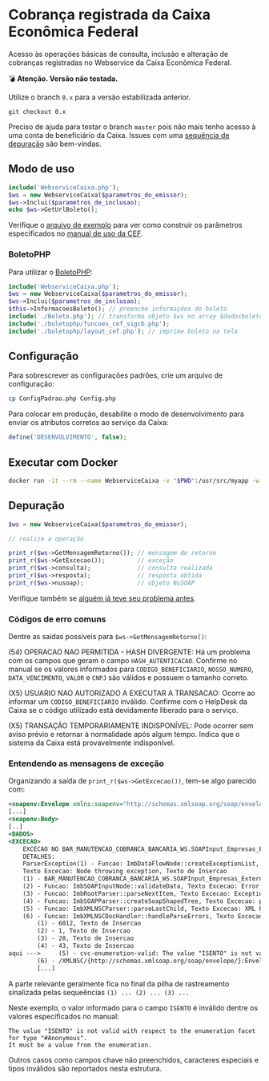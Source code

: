 # Cobrança registrada da Caixa Econômica Federal

Acesso às operações básicas de consulta, inclusão e alteração
de cobranças registradas no Webservice da Caixa Econômica Federal.

:bomb: **Atenção. Versão não testada.**

Utilize o branch `0.x` para a versão estabilizada anterior.

    git checkout 0.x

Preciso de ajuda para testar o branch `master` pois não mais tenho acesso
à uma conta de beneficiário da Caixa. Issues com uma [sequência de
depuração](#depura%C3%A7%C3%A3o) são bem-vindas.

## Modo de uso

```php
include('WebserviceCaixa.php');
$ws = new WebserviceCaixa($parametros_do_emissor);
$ws->Inclui($parametros_de_inclusao);
echo $ws->GetUrlBoleto();
```

Verifique o [arquivo de exemplo](Exemplo.php) para ver como construir
os parâmetros especificados no [manual de uso da CEF](http://www.caixa.gov.br/Downloads/cobranca-caixa/Manual_Leiaute_Webservice.pdf).

### BoletoPHP

Para utilizar o [BoletoPHP](https://github.com/CobreGratis/boletophp):

```php
include('WebserviceCaixa.php');
$ws = new WebserviceCaixa($parametros_do_emissor);
$ws->Inclui($parametros_de_inclusao);
$this->InformacoesBoleto(); // preenche informações do boleto
include('./Boleto.php'); // transforma objeto $ws no array $dadosboleto
include('./boletophp/funcoes_cef_sigcb.php');
include('./boletophp/layout_cef.php'); // imprime boleto na tela
```

## Configuração

Para sobrescrever as configurações padrões, crie um arquivo de configuração:

```sh
cp ConfigPadrao.php Config.php
```

Para colocar em produção, desabilite o modo de desenvolvimento para enviar
os atributos corretos ao serviço da Caixa:

```php
define('DESENVOLVIMENTO', false);
```

## Executar com Docker

```sh
docker run -it --rm --name WebserviceCaixa -v "$PWD":/usr/src/myapp -w /usr/src/myapp php:5-alpine php Exemplo.php
```

## Depuração

```php
$ws = new WebserviceCaixa($parametros_do_emissor);

// realize a operação

print_r($ws->GetMensagemRetorno()); // mensagem de retorno
print_r($ws->GetExcecao());         // exceção
print_r($ws->consulta);             // consulta realizada
print_r($ws->resposta);             // resposta obtida
print_r($ws->nusoap);               // objeto NuSOAP
```

Verifique também se [alguém já teve seu problema antes](https://github.com/vmassuchetto/WebserviceCaixa/issues?q=is%3Aissue+is%3Aclosed).

### Códigos de erro comuns

Dentre as saídas possíveis para `$ws->GetMensagemRetorno()`:

(54) OPERACAO NAO PERMITIDA - HASH DIVERGENTE: Há um problema com os
campos que geram o campo `HASH_AUTENTICACAO`. Confirme no manual se os
valores informados para `CODIGO_BENEFICIARIO`, `NOSSO_NUMERO`,
`DATA_VENCIMENTO`, `VALOR` e `CNPJ` são válidos e possuem o tamanho correto.

(X5) USUARIO NAO AUTORIZADO A EXECUTAR A TRANSACAO: Ocorre ao informar
um `CODIGO_BENEFICIARIO` inválido. Confirme com o HelpDesk da Caixa se o
código utilizado está devidamente liberado para o serviço.

(X5) TRANSAÇÃO TEMPORARIAMENTE INDISPONÍVEL: Pode ocorrer sem aviso
prévio e retornar à normalidade após algum tempo. Indica que o sistema da
Caixa está provavelmente indisponível.

### Entendendo as mensagens de exceção

Organizando a saída de `print_r($ws->GetExcecao())`, tem-se algo parecido com:

```xml
<soapenv:Envelope xmlns:soapenv="http://schemas.xmlsoap.org/soap/envelope/">
[...]
<soapenv:Body>
[..]
<DADOS>
<EXCECAO>
    EXCECAO NO BAR_MANUTENCAO_COBRANCA_BANCARIA_WS.SOAPInput_Empresas_Externas.
    DETALHES:
    ParserException(1) - Funcao: ImbDataFlowNode::createExceptionList,
    Texto Excecao: Node throwing exception, Texto de Insercao
    (1) - BAR_MANUTENCAO_COBRANCA_BANCARIA_WS.SOAPInput_Empresas_Externas.ParserException
    (2) - Funcao: ImbSOAPInputNode::validateData, Texto Excecao: Error occurred in ImbSOAPInputHelper::validateSOAPInput(), Texto de Insercao(1) - BAR_MANUTENCAO_COBRANCA_BANCARIA_WS.SOAPInput_Empresas_Externas.ParserException
    (3) - Funcao: ImbRootParser::parseNextItem, Texto Excecao: Exception whilst parsing.ParserException
    (4) - Funcao: ImbSOAPParser::createSoapShapedTree, Texto Excecao: problem creating SOAP tree from bitstream.ParserException
    (5) - Funcao: ImbXMLNSCParser::parseLastChild, Texto Excecao: XML Parsing Errors have occurred.ParserException
    (6) - Funcao: ImbXMLNSCDocHandler::handleParseErrors, Texto Excecao: A schema validation error has occurred while parsing the XML document, Texto de Insercao
        (1) - 6012, Texto de Insercao
        (2) - 1, Texto de Insercao
        (3) - 28, Texto de Insercao
        (4) - 43, Texto de Insercao
aqui --->     (5) - cvc-enumeration-valid: The value "ISENTO" is not valid with respect to the enumeration facet for type "#Anonymous". It must be a value from the enumeration., Texto de Insercao
        (6) - /XMLNSC/{http://schemas.xmlsoap.org/soap/envelope/}:Envelope/{http://schemas.xmlsoap.org/soap/envelope/}:Body/{http://caixa.gov.br/sibar/manutencao_cobranca_bancaria/boleto/externo}:SERVICO_ENTRADA/DADOS/INCLUI_BOLETO/TITULO/JUROS_MORA/TIPO.
        [...]
```

A parte relevante geralmente fica no final da pilha de rastreamento sinalizada
pelas sequeências `(1) ... (2) ... (3) ...`

Neste exemplo, o valor informado para o campo `ISENTO` é inválido dentre
os valores especificados no manual:

    The value "ISENTO" is not valid with respect to the enumeration facet for type "#Anonymous".
    It must be a value from the enumeration.

Outros casos como campos chave não preenchidos, caracteres especiais e
tipos inválidos são reportados nesta estrutura.
